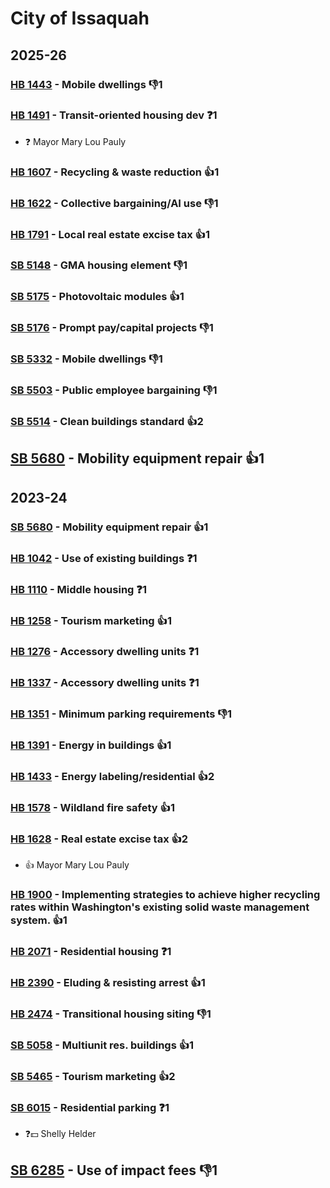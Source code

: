 # City of Issaquah
## 2025-26

### [HB 1443](/bill/2025-26/hb/1443/) - Mobile dwellings  👎1 

### [HB 1491](/bill/2025-26/hb/1491/) - Transit-oriented housing dev   ❓1
* ❓ Mayor Mary Lou Pauly

### [HB 1607](/bill/2025-26/hb/1607/) - Recycling & waste reduction 👍1  

### [HB 1622](/bill/2025-26/hb/1622/) - Collective bargaining/AI use  👎1 

### [HB 1791](/bill/2025-26/hb/1791/) - Local real estate excise tax 👍1  

### [SB 5148](/bill/2025-26/sb/5148/) - GMA housing element  👎1 

### [SB 5175](/bill/2025-26/sb/5175/) - Photovoltaic modules 👍1  

### [SB 5176](/bill/2025-26/sb/5176/) - Prompt pay/capital projects  👎1 

### [SB 5332](/bill/2025-26/sb/5332/) - Mobile dwellings  👎1 

### [SB 5503](/bill/2025-26/sb/5503/) - Public employee bargaining  👎1 

### [SB 5514](/bill/2025-26/sb/5514/) - Clean buildings standard 👍2  

## [SB 5680](/bill/2025-26/sb/5680/) - Mobility equipment repair 👍1  

## 2023-24

### [SB 5680](/bill/2023-24/sb/5680/) - Mobility equipment repair 👍1  

### [HB 1042](/bill/2023-24/hb/1042/) - Use of existing buildings   ❓1

### [HB 1110](/bill/2023-24/hb/1110/) - Middle housing   ❓1

### [HB 1258](/bill/2023-24/hb/1258/) - Tourism marketing 👍1  

### [HB 1276](/bill/2023-24/hb/1276/) - Accessory dwelling units   ❓1

### [HB 1337](/bill/2023-24/hb/1337/) - Accessory dwelling units   ❓1

### [HB 1351](/bill/2023-24/hb/1351/) - Minimum parking requirements  👎1 

### [HB 1391](/bill/2023-24/hb/1391/) - Energy in buildings 👍1  

### [HB 1433](/bill/2023-24/hb/1433/) - Energy labeling/residential 👍2  

### [HB 1578](/bill/2023-24/hb/1578/) - Wildland fire safety 👍1  

### [HB 1628](/bill/2023-24/hb/1628/) - Real estate excise tax 👍2  
* 👍 Mayor Mary Lou Pauly

### [HB 1900](/bill/2023-24/hb/1900/) - Implementing strategies to achieve higher recycling rates within Washington's existing solid waste management system. 👍1  

### [HB 2071](/bill/2023-24/hb/2071/) - Residential housing   ❓1

### [HB 2390](/bill/2023-24/hb/2390/) - Eluding & resisting arrest 👍1  

### [HB 2474](/bill/2023-24/hb/2474/) - Transitional housing siting  👎1 

### [SB 5058](/bill/2023-24/sb/5058/) - Multiunit res. buildings 👍1  

### [SB 5465](/bill/2023-24/sb/5465/) - Tourism marketing 👍2  

### [SB 6015](/bill/2023-24/sb/6015/) - Residential parking   ❓1
* ❓💵 Shelly Helder

## [SB 6285](/bill/2023-24/sb/6285/) - Use of impact fees  👎1 

